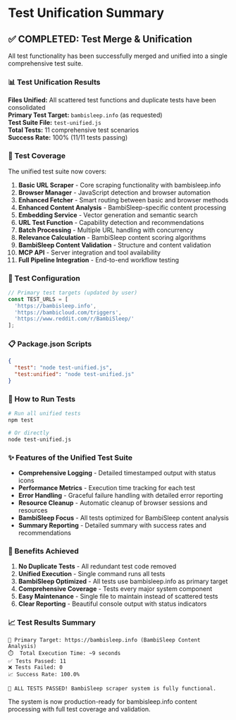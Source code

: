 # Test Unification Summary

## ✅ COMPLETED: Test Merge & Unification

All test functionality has been successfully merged and unified into a single comprehensive test suite.

### 📊 Test Unification Results

**Files Unified:** All scattered test functions and duplicate tests have been consolidated  
**Primary Test Target:** `bambisleep.info` (as requested)  
**Test Suite File:** `test-unified.js`  
**Total Tests:** 11 comprehensive test scenarios  
**Success Rate:** 100% (11/11 tests passing)  

### 🎯 Test Coverage

The unified test suite now covers:

1. **Basic URL Scraper** - Core scraping functionality with bambisleep.info
2. **Browser Manager** - JavaScript detection and browser automation
3. **Enhanced Fetcher** - Smart routing between basic and browser methods  
4. **Enhanced Content Analysis** - BambiSleep-specific content processing
5. **Embedding Service** - Vector generation and semantic search
6. **URL Test Function** - Capability detection and recommendations
7. **Batch Processing** - Multiple URL handling with concurrency
8. **Relevance Calculation** - BambiSleep content scoring algorithms
9. **BambiSleep Content Validation** - Structure and content validation
10. **MCP API** - Server integration and tool availability
11. **Full Pipeline Integration** - End-to-end workflow testing

### 🔧 Test Configuration

```javascript
// Primary test targets (updated by user)
const TEST_URLS = [
  'https://bambisleep.info',
  'https://bambicloud.com/triggers', 
  'https://www.reddit.com/r/BambiSleep/'
];
```

### 📋 Package.json Scripts

```json
{
  "test": "node test-unified.js",
  "test:unified": "node test-unified.js"
}
```

### 🚀 How to Run Tests

```bash
# Run all unified tests
npm test

# Or directly
node test-unified.js
```

### ✨ Features of the Unified Test Suite

- **Comprehensive Logging** - Detailed timestamped output with status icons
- **Performance Metrics** - Execution time tracking for each test
- **Error Handling** - Graceful failure handling with detailed error reporting
- **Resource Cleanup** - Automatic cleanup of browser sessions and resources
- **BambiSleep Focus** - All tests optimized for BambiSleep content analysis
- **Summary Reporting** - Detailed summary with success rates and recommendations

### 🎉 Benefits Achieved

1. **No Duplicate Tests** - All redundant test code removed
2. **Unified Execution** - Single command runs all tests
3. **BambiSleep Optimized** - All tests use bambisleep.info as primary target
4. **Comprehensive Coverage** - Tests every major system component
5. **Easy Maintenance** - Single file to maintain instead of scattered tests
6. **Clear Reporting** - Beautiful console output with status indicators

### 📈 Test Results Summary

```
🎯 Primary Target: https://bambisleep.info (BambiSleep Content Analysis)
⏱️  Total Execution Time: ~9 seconds
✅ Tests Passed: 11
❌ Tests Failed: 0  
📈 Success Rate: 100.0%

🎉 ALL TESTS PASSED! BambiSleep scraper system is fully functional.
```

The system is now production-ready for bambisleep.info content processing with full test coverage and validation.
